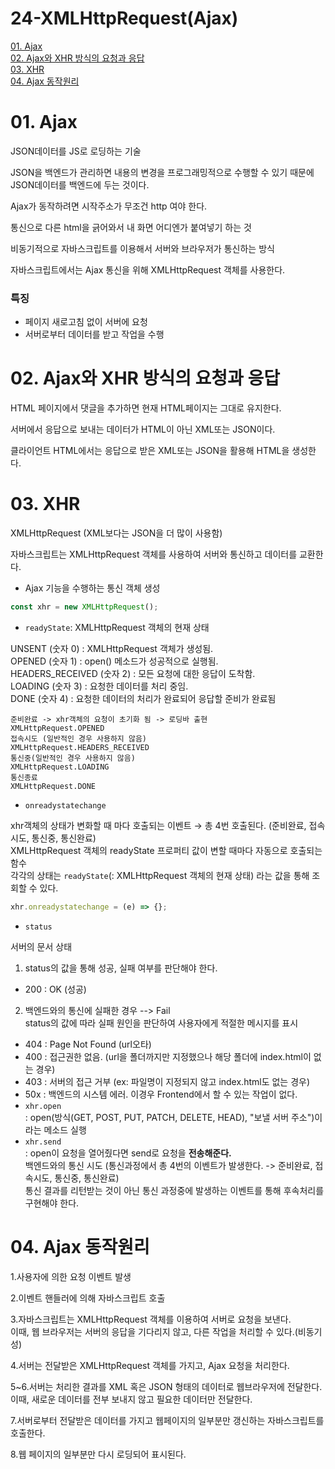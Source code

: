 # 24-XMLHttpRequest(Ajax)  
[01. Ajax](#01-ajax)  
[02. Ajax와 XHR 방식의 요청과 응답](#02-ajax와-xhr-방식의-요청과-응답)  
[03. XHR](#03-xhr)  
[04. Ajax 동작원리](#04-ajax-동작원리)  

# 01. Ajax

JSON데이터를 JS로 로딩하는 기술  

JSON을 백엔드가 관리하면 내용의 변경을 프로그래밍적으로 수행할 수 있기 때문에 JSON데이터를 백엔드에 두는 것이다.  

Ajax가 동작하려면 시작주소가 무조건 http 여야 한다.  

통신으로 다른 html을 긁어와서 내 화면 어디엔가 붙여넣기 하는 것  

비동기적으로 자바스크립트를 이용해서 서버와 브라우저가 통신하는 방식  

자바스크립트에서는 Ajax 통신을 위해 XMLHttpRequest 객체를 사용한다.  

### 특징

- 페이지 새로고침 없이 서버에 요청
- 서버로부터 데이터를 받고 작업을 수행

# 02. Ajax와 XHR 방식의 요청과 응답

HTML 페이지에서 댓글을 추가하면 현재 HTML페이지는 그대로 유지한다.  

서버에서 응답으로 보내는 데이터가 HTML이 아닌 XML또는 JSON이다.  

클라이언트 HTML에서는 응답으로 받은 XML또는 JSON을 활용해 HTML을 생성한다.  

# 03. XHR

XMLHttpRequest (XML보다는 JSON을 더 많이 사용함)

자바스크립트는 XMLHttpRequest 객체를 사용하여 서버와 통신하고 데이터를 교환한다.  

- Ajax 기능을 수행하는 통신 객체 생성

```jsx
const xhr = new XMLHttpRequest();
```

- `readyState`: XMLHttpRequest 객체의 현재 상태

UNSENT (숫자 0) : XMLHttpRequest 객체가 생성됨.  
OPENED (숫자 1) : open() 메소드가 성공적으로 실행됨.  
HEADERS_RECEIVED (숫자 2) : 모든 요청에 대한 응답이 도착함.  
LOADING (숫자 3) : 요청한 데이터를 처리 중임.  
DONE (숫자 4) : 요청한 데이터의 처리가 완료되어 응답할 준비가 완료됨  

```
준비완료 -> xhr객체의 요청이 초기화 됨 -> 로딩바 출현
XMLHttpRequest.OPENED
접속시도 (일반적인 경우 사용하지 않음)
XMLHttpRequest.HEADERS_RECEIVED
통신중(일반적인 경우 사용하지 않음)
XMLHttpRequest.LOADING
통신종료 
XMLHttpRequest.DONE
```

- `onreadystatechange`

xhr객체의 상태가 변화할 때 마다 호출되는 이벤트 → 총 4번 호출된다. (준비완료, 접속시도, 통신중, 통신완료)  
XMLHttpRequest 객체의 readyState 프로퍼티 값이 변할 때마다 자동으로 호출되는 함수  
각각의 상태는 `readyState`(: XMLHttpRequest 객체의 현재 상태) 라는 값을 통해 조회할 수 있다.    

```jsx
xhr.onreadystatechange = (e) => {};
```

- `status`

서버의 문서 상태  

1. status의 값을 통해 성공, 실패 여부를 판단해야 한다.  
 - 200 : OK (성공)  
2. 백엔드와의 통신에 실패한 경우 --> Fail  
status의 값에 따라 실패 원인을 판단하여 사용자에게 적절한 메시지를 표시  
 - 404 : Page Not Found (url오타)  
 - 400 : 접근권한 없음. (url을 폴더까지만 지정했으나 해당 폴더에 index.html이 없는 경우)  
 - 403 : 서버의 접근 거부 (ex: 파일명이 지정되지 않고 index.html도 없는 경우)  
 - 50x : 백엔드의 시스템 에러. 이경우 Frontend에서 할 수 있는 작업이 없다.  
- `xhr.open`  
: open(방식(GET, POST, PUT, PATCH, DELETE, HEAD), "보낼 서버 주소")이라는 메소드 실행
- `xhr.send`  
: open이 요청을 열어줬다면 send로 요청을 **전송해준다.**  
백엔드와의 통신 시도 (통신과정에서 총 4번의 이벤트가 발생한다. -> 준비완료, 접속시도, 통신중, 통신완료)  
통신 결과를 리턴받는 것이 아닌 통신 과정중에 발생하는 이벤트를 통해 후속처리를 구현해야 한다.

# 04. **Ajax 동작원리**

1.사용자에 의한 요청 이벤트 발생  

2.이벤트 핸들러에 의해 자바스크립트 호출  

3.자바스크립트는 XMLHttpRequest 객체를 이용하여 서버로 요청을 보낸다.  
이때, 웹 브라우저는 서버의 응답을 기다리지 않고, 다른 작업을 처리할 수 있다.(비동기성)  

4.서버는 전달받은 XMLHttpRequest 객체를 가지고, Ajax 요청을 처리한다.  

5~6.서버는 처리한 결과를 XML 혹은 JSON 형태의 데이터로 웹브라우저에 전달한다. 이때, 새로운 데이터를 전부 보내지 않고 필요한 데이터만 전달한다.  

7.서버로부터 전달받은 데이터를 가지고 웹페이지의 일부분만 갱신하는 자바스크립트를 호출한다.  

8.웹 페이지의 일부분만 다시 로딩되어 표시된다.